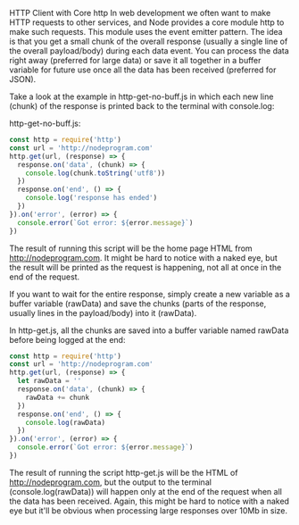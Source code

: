 HTTP Client with Core http
In web development we often want to make HTTP requests to other services, and Node provides a core module http to make such requests. This module uses the event emitter pattern. The idea is that you get a small chunk of the overall response (usually a single line of the overall payload/body) during each data event. You can process the data right away (preferred for large data) or save it all together in a buffer variable for future use once all the data has been received (preferred for JSON).


Take a look at the example in http-get-no-buff.js in which each new line (chunk) of the response is printed back to the terminal with console.log:

http-get-no-buff.js:

```js
const http = require('http')
const url = 'http://nodeprogram.com'
http.get(url, (response) => {
  response.on('data', (chunk) => { 
    console.log(chunk.toString('utf8'))
  })
  response.on('end', () => {
    console.log('response has ended')
  })
}).on('error', (error) => {
  console.error(`Got error: ${error.message}`)
})
```

The result of running this script will be the home page HTML from http://nodeprogram.com. It might be hard to notice with a naked eye, but the result will be printed as the request is happening, not all at once in the end of the request.

If you want to wait for the entire response, simply create a new variable as a buffer variable (rawData) and save the chunks (parts of the response, usually lines in the payload/body) into it (rawData).


In http-get.js, all the chunks are saved into a buffer variable named rawData before being logged at the end:

```js
const http = require('http')
const url = 'http://nodeprogram.com'
http.get(url, (response) => {
  let rawData = ''
  response.on('data', (chunk) => { 
    rawData += chunk
  })
  response.on('end', () => {
    console.log(rawData)
  })
}).on('error', (error) => {
  console.error(`Got error: ${error.message}`)
})
```

The result of running the script http-get.js will be the HTML of http://nodeprogram.com, but the output to the terminal (console.log(rawData)) will happen only at the end of the request when all the data has been received. Again, this might be hard to notice with a naked eye but it'll be obvious when processing large responses over 10Mb in size.

